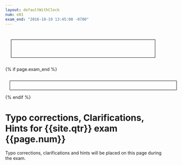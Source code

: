 ```yaml
---
layout: defaultWithClock
num: e01
exam_end: "2016-10-19 13:45:00 -0700"
---
```


<style>
  .clock { float:right; width:400px; margin: 2em; border:1px solid black; padding: 2em; white-space: nowrap; }
  .countdown-clock { float:left; width: 500px; margin: 1em; border:1px solid black; padding: 2em 1em 0em 1em; white-space: nowrap;}
</style>

<div class="clock"></div>




<script>
  var clock = $('.clock').FlipClock({
      	    clockFace: 'TwelveHourClock',
	    showSeconds: false
	    	       });
</script>


{% if page.exam_end %}
<div class="countdown-clock"></div>
<script>

 var exam_end = "{{page.exam_end}}";
 var secondsRemaining = moment(exam_end).diff(moment(),'seconds');
 console.log("secondsRemaining = " + secondsRemaining);
 var countDownClock = $('.countdown-clock').FlipClock(secondsRemaining,{
            countdown: true,	    	  
      	    clockFace: 'DailyCounter',
	    showSeconds: false
	    	       });
</script>
{% endif %}

# Typo corrections, Clarifications, Hints for {{site.qtr}} exam {{page.num}}

Typo corrections, clarifications and hints will be placed on this page during the exam.

